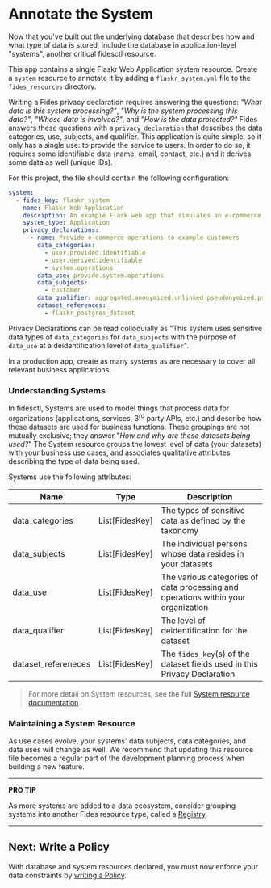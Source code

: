 # Annotate the System

Now that you've built out the underlying database that describes how and what type of data is stored, include the database in application-level "systems", another critical fidesctl resource.

This app contains a single Flaskr Web Application system resource. Create a `system` resource to annotate it by adding a `flaskr_system.yml` file to the `fides_resources` directory.

Writing a Fides privacy declaration requires answering the questions: _"What data is this system processing?"_, _"Why is the system processing this data?"_, _"Whose data is involved?"_, and _"How is the data protected?"_ Fides answers these questions with a `privacy_declaration` that describes the data categories, use, subjects, and qualifier. This application is quite simple, so it only has a single use: to provide the service to users. In order to do so, it requires some identifiable data (name, email, contact, etc.) and it derives some data as well (unique IDs).

For this project, the file should contain the following configuration:

```yml
system:
  - fides_key: flaskr_system
    name: Flaskr Web Application
    description: An example Flask web app that simulates an e-commerce application
    system_type: Application
    privacy_declarations:
      - name: Provide e-commerce operations to example customers
        data_categories:
          - user.provided.identifiable
          - user.derived.identifiable
          - system.operations
        data_use: provide.system.operations
        data_subjects:
          - customer
        data_qualifier: aggregated.anonymized.unlinked_pseudonymized.pseudonymized.identified
        dataset_references:
          - flaskr_postgres_dataset
```

Privacy Declarations can be read colloquially as "This system uses sensitive data types of `data_categories` for `data_subjects` with the purpose of `data_use` at a deidentification level of `data_qualifier`".

In a production app, create as many systems as are necessary to cover all relevant business applications.

### Understanding Systems

In fidesctl, Systems are used to model things that process data for organizations (applications, services, 3<sup>rd</sup> party APIs, etc.) and describe how these datasets are used for business functions. These groupings are not mutually exclusive; they answer "_How and why are these datasets being used?_" The System resource groups the lowest level of data (your datasets) with your business use cases, and associates qualitative attributes describing the type of data being used.

Systems use the following attributes:

| Name | Type | Description |
| --- | --- | --- |
| data_categories | List[FidesKey] | The types of sensitive data as defined by the taxonomy |
| data_subjects | List[FidesKey] | The individual persons whose data resides in your datasets |
| data_use | List[FidesKey] | The various categories of data processing and operations within your organization |
| data_qualifier | List[FidesKey] | The level of deidentification for the dataset |
| dataset_refereneces | List[FidesKey] | The `fides_key`(s) of the dataset fields used in this Privacy Declaration |

> For more detail on System resources, see the full [System resource documentation](../language/resources/system.md).

### Maintaining a System Resource

As use cases evolve, your systems' data subjects, data categories, and data uses will change as well. We recommend that updating this resource file becomes a regular part of the development planning process when building a new feature.

---

**PRO TIP**

As more systems are added to a data ecosystem, consider grouping systems into another Fides resource type, called a [Registry](../language/resources.md#registry).

---

## Next: Write a Policy

With database and system resources declared, you must now enforce your data constraints by [writing a Policy](policy.md).
